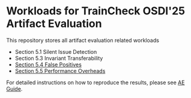 # Workloads for TrainCheck OSDI'25 Artifact Evaluation

This repository stores all artifact evaluation related workloads

- Section 5.1 Silent Issue Detection
- Section 5.3 Invariant Transferability
- [Section 5.4 False Positives](./fp_rate/)
- [Section 5.5 Performance Overheads](./performance_overhead/)


For detailed instructions on how to reproduce the results, please see [AE Guide](https://github.com/OrderLab/TrainCheck/blob/main/docs/ae.md).